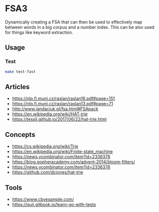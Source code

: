 # FSA3
Dynamically creating a FSA that can then be used to effectively map between words in a big corpus and a number index.
This can be also used for things like keyword extraction.


## Usage

### Test
```sh
make test-fast
```

## Articles
- https://nlp.fi.muni.cz/raslan/raslan16.pdf#page=151
- https://nlp.fi.muni.cz/raslan/raslan13.pdf#page=71
- http://www.jandaciuk.pl/fsa.html#FSApack
- https://en.wikipedia.org/wiki/HAT-trie
- https://tessil.github.io/2017/06/22/hat-trie.html

## Concepts
- https://cs.wikipedia.org/wiki/Trie
- https://en.wikipedia.org/wiki/Finite-state_machine
- https://news.ycombinator.com/item?id=2336376
- https://blog.gopheracademy.com/advent-2014/bloom-filters/
- https://news.ycombinator.com/item?id=2336376
- https://github.com/dcjones/hat-trie

## Tools
- https://www.cbyexample.com/
- https://quii.gitbook.io/learn-go-with-tests
